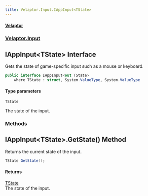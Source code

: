 ```yaml
---
title: Velaptor.Input.IAppInput<TState>
---
```


#### [Velaptor](Namespaces.md 'Velaptor Namespaces')
### [Velaptor.Input](Velaptor.Input.md 'Velaptor.Input')

## IAppInput&lt;TState&gt; Interface

Gets the state of game-specific input such as a mouse or keyboard.

```csharp
public interface IAppInput<out TState>
    where TState : struct, System.ValueType, System.ValueType
```
#### Type parameters

<a name='Velaptor.Input.IAppInput<TState>.TState'></a>

`TState`

The state of the input.
### Methods

<a name='Velaptor.Input.IAppInput<TState>.GetState()'></a>

## IAppInput&lt;TState&gt;.GetState() Method

Returns the current state of the input.

```csharp
TState GetState();
```

#### Returns
[TState](Velaptor.Input.IAppInput_TState_.md#Velaptor.Input.IAppInput_TState_.TState 'Velaptor.Input.IAppInput<TState>.TState')  
The state of the input.